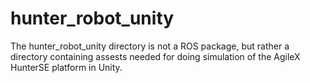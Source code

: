 # hunter_robot_unity 

The hunter_robot_unity directory is not a ROS package, but rather a directory containing assests needed for doing simulation of the AgileX HunterSE platform in Unity.

## 
